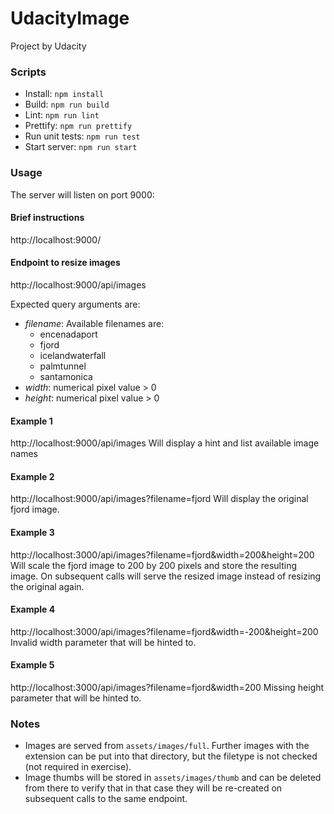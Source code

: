 # UdacityImage

Project by Udacity
### Scripts
- Install: ```npm install```
- Build: ```npm run build```
- Lint: ```npm run lint```
- Prettify: ```npm run prettify```
- Run unit tests: ```npm run test```
- Start server: ```npm run start```

### Usage
The server will listen on port 9000:

#### Brief instructions
http://localhost:9000/

#### Endpoint to resize images
http://localhost:9000/api/images

Expected query arguments are:
- _filename_: Available filenames are:
    - encenadaport
    - fjord
    - icelandwaterfall
    - palmtunnel
    - santamonica
- _width_: numerical pixel value > 0
- _height_: numerical pixel value > 0

#### Example 1
http://localhost:9000/api/images
Will display a hint and list available image names

#### Example 2
http://localhost:9000/api/images?filename=fjord
Will display the original fjord image.

#### Example 3
http://localhost:3000/api/images?filename=fjord&width=200&height=200
Will scale the fjord image to 200 by 200 pixels and store the resulting image.
On subsequent calls will serve the resized image instead of resizing the
original again.

#### Example 4
http://localhost:3000/api/images?filename=fjord&width=-200&height=200
Invalid width parameter that will be hinted to.

#### Example 5
http://localhost:3000/api/images?filename=fjord&width=200
Missing height parameter that will be hinted to.

### Notes
- Images are served from `assets/images/full`. Further images with the extension
  can be put into that directory, but the filetype is not checked
  (not required in exercise).
- Image thumbs will be stored in `assets/images/thumb` and can be deleted from
  there to verify that in that case they will be re-created on subsequent calls
  to the same endpoint.
